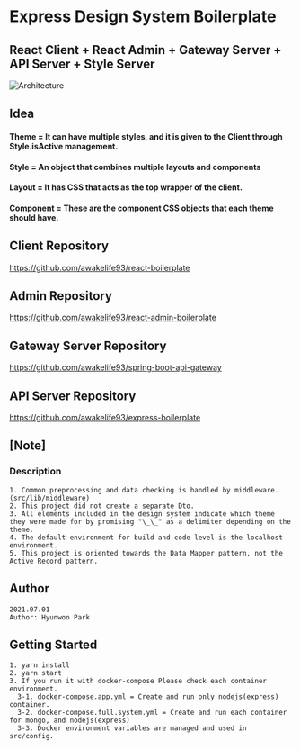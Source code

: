 # Express Design System Boilerplate

## React Client + React Admin + Gateway Server + API Server + Style Server

![Architecture](https://user-images.githubusercontent.com/20429356/158008003-23315066-bca4-402c-af4e-10d81a886ec7.png)

## Idea

#### Theme = It can have multiple styles, and it is given to the Client through Style.isActive management.

#### Style = An object that combines multiple layouts and components

#### Layout = It has CSS that acts as the top wrapper of the client.

#### Component = These are the component CSS objects that each theme should have.

## Client Repository

https://github.com/awakelife93/react-boilerplate

## Admin Repository

https://github.com/awakelife93/react-admin-boilerplate

## Gateway Server Repository

https://github.com/awakelife93/spring-boot-api-gateway

## API Server Repository

https://github.com/awakelife93/express-boilerplate

## [Note]

### Description

```
1. Common preprocessing and data checking is handled by middleware. (src/lib/middleware)
2. This project did not create a separate Dto.
3. All elements included in the design system indicate which theme they were made for by promising "\_\_" as a delimiter depending on the theme.
4. The default environment for build and code level is the localhost environment.
5. This project is oriented towards the Data Mapper pattern, not the Active Record pattern.
```

## Author

```
2021.07.01
Author: Hyunwoo Park
```

## Getting Started

```
1. yarn install
2. yarn start
3. If you run it with docker-compose Please check each container environment.
  3-1. docker-compose.app.yml = Create and run only nodejs(express) container.
  3-2. docker-compose.full.system.yml = Create and run each container for mongo, and nodejs(express)
  3-3. Docker environment variables are managed and used in src/config.
```

#
